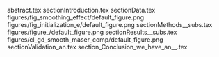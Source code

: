 abstract.tex
sectionIntroduction.tex
sectionData.tex
figures/fig_smoothing_effect/default_figure.png
figures/fig_initialization_e/default_figure.png
sectionMethods__subs.tex
figures/figure_/default_figure.png
sectionResults__subs.tex
figures/cl_gd_smooth_maser_comp/default_figure.png
sectionValidation_an.tex
section_Conclusion_we_have_an__.tex
